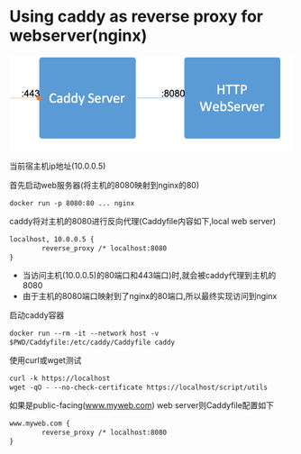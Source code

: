 # Using caddy as reverse proxy for webserver(nginx)

![reverse proxy](../pix/rproxy.png)

当前宿主机ip地址(10.0.0.5)

首先启动web服务器(将主机的8080映射到nginx的80)

	docker run -p 8080:80 ... nginx

caddy将对主机的8080进行反向代理(Caddyfile内容如下,local web server)

	localhost, 10.0.0.5 {
			reverse_proxy /* localhost:8080
	}

- 当访问主机(10.0.0.5)的80端口和443端口)时,就会被caddy代理到主机的8080
- 由于主机的8080端口映射到了nginx的80端口,所以最终实现访问到nginx

启动caddy容器

	docker run --rm -it --network host -v $PWD/Caddyfile:/etc/caddy/Caddyfile caddy

使用curl或wget测试

	curl -k https://localhost
	wget -qO - --no-check-certificate https://localhost/script/utils

如果是public-facing(www.myweb.com) web server则Caddyfile配置如下

	www.myweb.com {
			reverse_proxy /* localhost:8080
	}
